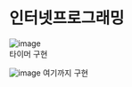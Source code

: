 # 인터넷프로그래밍
![image](https://github.com/ChaeDoll/TIL/assets/108540812/918e1db9-63ce-4549-9a67-1641414cfdf6)  
타이머 구현


![image](https://github.com/ChaeDoll/TIL/assets/108540812/c19aed8b-6f8b-47b4-8459-04bc49ec94d3)
여기까지 구현
